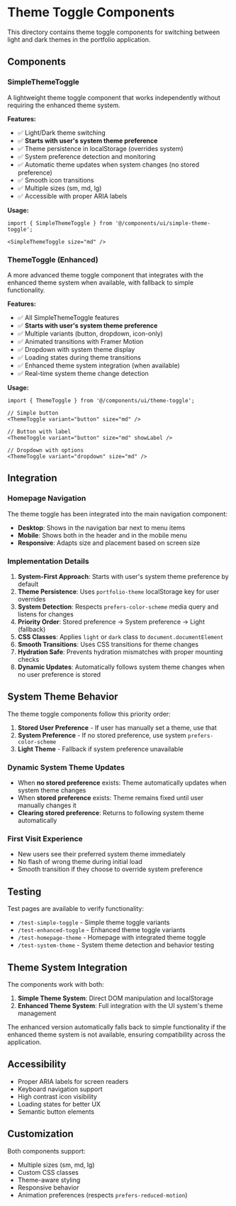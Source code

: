 # Theme Toggle Components

This directory contains theme toggle components for switching between light and dark themes in the portfolio application.

## Components

### SimpleThemeToggle
A lightweight theme toggle component that works independently without requiring the enhanced theme system.

**Features:**
- ✅ Light/Dark theme switching
- ✅ **Starts with user's system theme preference**
- ✅ Theme persistence in localStorage (overrides system)
- ✅ System preference detection and monitoring
- ✅ Automatic theme updates when system changes (no stored preference)
- ✅ Smooth icon transitions
- ✅ Multiple sizes (sm, md, lg)
- ✅ Accessible with proper ARIA labels

**Usage:**
```tsx
import { SimpleThemeToggle } from '@/components/ui/simple-theme-toggle';

<SimpleThemeToggle size="md" />
```

### ThemeToggle (Enhanced)
A more advanced theme toggle component that integrates with the enhanced theme system when available, with fallback to simple functionality.

**Features:**
- ✅ All SimpleThemeToggle features
- ✅ **Starts with user's system theme preference**
- ✅ Multiple variants (button, dropdown, icon-only)
- ✅ Animated transitions with Framer Motion
- ✅ Dropdown with system theme display
- ✅ Loading states during theme transitions
- ✅ Enhanced theme system integration (when available)
- ✅ Real-time system theme change detection

**Usage:**
```tsx
import { ThemeToggle } from '@/components/ui/theme-toggle';

// Simple button
<ThemeToggle variant="button" size="md" />

// Button with label
<ThemeToggle variant="button" size="md" showLabel />

// Dropdown with options
<ThemeToggle variant="dropdown" size="md" />
```

## Integration

### Homepage Navigation
The theme toggle has been integrated into the main navigation component:

- **Desktop**: Shows in the navigation bar next to menu items
- **Mobile**: Shows both in the header and in the mobile menu
- **Responsive**: Adapts size and placement based on screen size

### Implementation Details

1. **System-First Approach**: Starts with user's system theme preference by default
2. **Theme Persistence**: Uses `portfolio-theme` localStorage key for user overrides
3. **System Detection**: Respects `prefers-color-scheme` media query and listens for changes
4. **Priority Order**: Stored preference → System preference → Light (fallback)
5. **CSS Classes**: Applies `light` or `dark` class to `document.documentElement`
6. **Smooth Transitions**: Uses CSS transitions for theme changes
7. **Hydration Safe**: Prevents hydration mismatches with proper mounting checks
8. **Dynamic Updates**: Automatically follows system theme changes when no user preference is stored

## System Theme Behavior

The theme toggle components follow this priority order:

1. **Stored User Preference** - If user has manually set a theme, use that
2. **System Preference** - If no stored preference, use system `prefers-color-scheme`
3. **Light Theme** - Fallback if system preference unavailable

### Dynamic System Theme Updates

- When **no stored preference** exists: Theme automatically updates when system theme changes
- When **stored preference** exists: Theme remains fixed until user manually changes it
- **Clearing stored preference**: Returns to following system theme automatically

### First Visit Experience

- New users see their preferred system theme immediately
- No flash of wrong theme during initial load
- Smooth transition if they choose to override system preference

## Testing

Test pages are available to verify functionality:

- `/test-simple-toggle` - Simple theme toggle variants
- `/test-enhanced-toggle` - Enhanced theme toggle variants  
- `/test-homepage-theme` - Homepage with integrated theme toggle
- `/test-system-theme` - System theme detection and behavior testing

## Theme System Integration

The components work with both:

1. **Simple Theme System**: Direct DOM manipulation and localStorage
2. **Enhanced Theme System**: Full integration with the UI system's theme management

The enhanced version automatically falls back to simple functionality if the enhanced theme system is not available, ensuring compatibility across the application.

## Accessibility

- Proper ARIA labels for screen readers
- Keyboard navigation support
- High contrast icon visibility
- Loading states for better UX
- Semantic button elements

## Customization

Both components support:
- Multiple sizes (sm, md, lg)
- Custom CSS classes
- Theme-aware styling
- Responsive behavior
- Animation preferences (respects `prefers-reduced-motion`)